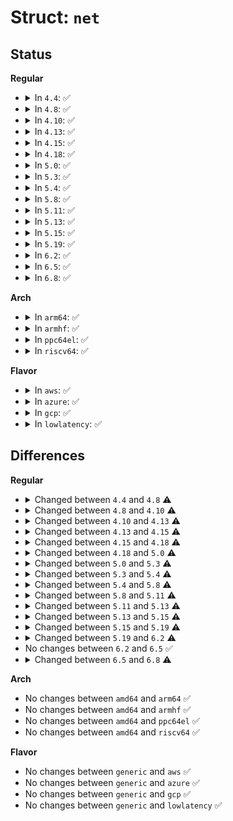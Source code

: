 # Struct: <code>net</code>

## Status
<b>Regular</b>
<ul>
<li>
<details>
<summary>In <code>4.4</code>: ✅</summary>

```c
struct net {
    atomic_t passive;
    atomic_t count;
    spinlock_t rules_mod_lock;
    atomic64_t cookie_gen;
    struct list_head list;
    struct list_head cleanup_list;
    struct list_head exit_list;
    struct user_namespace *user_ns;
    spinlock_t nsid_lock;
    struct idr netns_ids;
    struct ns_common ns;
    struct proc_dir_entry *proc_net;
    struct proc_dir_entry *proc_net_stat;
    struct ctl_table_set sysctls;
    struct sock *rtnl;
    struct sock *genl_sock;
    struct list_head dev_base_head;
    struct hlist_head *dev_name_head;
    struct hlist_head *dev_index_head;
    unsigned int dev_base_seq;
    int ifindex;
    unsigned int dev_unreg_count;
    struct list_head rules_ops;
    struct net_device *loopback_dev;
    struct netns_core core;
    struct netns_mib mib;
    struct netns_packet packet;
    struct netns_unix unx;
    struct netns_ipv4 ipv4;
    struct netns_ipv6 ipv6;
    struct netns_ieee802154_lowpan ieee802154_lowpan;
    struct netns_sctp sctp;
    struct netns_dccp dccp;
    struct netns_nf nf;
    struct netns_xt xt;
    struct netns_ct ct;
    struct netns_nftables nft;
    struct netns_nf_frag nf_frag;
    struct sock *nfnl;
    struct sock *nfnl_stash;
    struct list_head nfnl_acct_list;
    struct sk_buff_head wext_nlevents;
    struct net_generic *gen;
    struct netns_xfrm xfrm;
    struct netns_ipvs *ipvs;
    struct netns_mpls mpls;
    struct sock *diag_nlsk;
    atomic_t fnhe_genid;
};
```
</details>
</li>
<li>
<details>
<summary>In <code>4.8</code>: ✅</summary>

```c
struct net {
    atomic_t passive;
    atomic_t count;
    spinlock_t rules_mod_lock;
    atomic64_t cookie_gen;
    struct list_head list;
    struct list_head cleanup_list;
    struct list_head exit_list;
    struct user_namespace *user_ns;
    spinlock_t nsid_lock;
    struct idr netns_ids;
    struct ns_common ns;
    struct proc_dir_entry *proc_net;
    struct proc_dir_entry *proc_net_stat;
    struct ctl_table_set sysctls;
    struct sock *rtnl;
    struct sock *genl_sock;
    struct list_head dev_base_head;
    struct hlist_head *dev_name_head;
    struct hlist_head *dev_index_head;
    unsigned int dev_base_seq;
    int ifindex;
    unsigned int dev_unreg_count;
    struct list_head rules_ops;
    struct net_device *loopback_dev;
    struct netns_core core;
    struct netns_mib mib;
    struct netns_packet packet;
    struct netns_unix unx;
    struct netns_ipv4 ipv4;
    struct netns_ipv6 ipv6;
    struct netns_ieee802154_lowpan ieee802154_lowpan;
    struct netns_sctp sctp;
    struct netns_dccp dccp;
    struct netns_nf nf;
    struct netns_xt xt;
    struct netns_ct ct;
    struct netns_nftables nft;
    struct netns_nf_frag nf_frag;
    struct sock *nfnl;
    struct sock *nfnl_stash;
    struct list_head nfnl_acct_list;
    struct list_head nfct_timeout_list;
    struct sk_buff_head wext_nlevents;
    struct net_generic *gen;
    struct netns_xfrm xfrm;
    struct netns_ipvs *ipvs;
    struct netns_mpls mpls;
    struct sock *diag_nlsk;
    atomic_t fnhe_genid;
};
```
</details>
</li>
<li>
<details>
<summary>In <code>4.10</code>: ✅</summary>

```c
struct net {
    atomic_t passive;
    atomic_t count;
    spinlock_t rules_mod_lock;
    atomic64_t cookie_gen;
    struct list_head list;
    struct list_head cleanup_list;
    struct list_head exit_list;
    struct user_namespace *user_ns;
    struct ucounts *ucounts;
    spinlock_t nsid_lock;
    struct idr netns_ids;
    struct ns_common ns;
    struct proc_dir_entry *proc_net;
    struct proc_dir_entry *proc_net_stat;
    struct ctl_table_set sysctls;
    struct sock *rtnl;
    struct sock *genl_sock;
    struct list_head dev_base_head;
    struct hlist_head *dev_name_head;
    struct hlist_head *dev_index_head;
    unsigned int dev_base_seq;
    int ifindex;
    unsigned int dev_unreg_count;
    struct list_head rules_ops;
    struct net_device *loopback_dev;
    struct netns_core core;
    struct netns_mib mib;
    struct netns_packet packet;
    struct netns_unix unx;
    struct netns_ipv4 ipv4;
    struct netns_ipv6 ipv6;
    struct netns_ieee802154_lowpan ieee802154_lowpan;
    struct netns_sctp sctp;
    struct netns_dccp dccp;
    struct netns_nf nf;
    struct netns_xt xt;
    struct netns_ct ct;
    struct netns_nftables nft;
    struct netns_nf_frag nf_frag;
    struct sock *nfnl;
    struct sock *nfnl_stash;
    struct list_head nfnl_acct_list;
    struct list_head nfct_timeout_list;
    struct sk_buff_head wext_nlevents;
    struct net_generic *gen;
    struct netns_xfrm xfrm;
    struct netns_ipvs *ipvs;
    struct netns_mpls mpls;
    struct sock *diag_nlsk;
    atomic_t fnhe_genid;
};
```
</details>
</li>
<li>
<details>
<summary>In <code>4.13</code>: ✅</summary>

```c
struct net {
    refcount_t passive;
    atomic_t count;
    spinlock_t rules_mod_lock;
    atomic64_t cookie_gen;
    struct list_head list;
    struct list_head cleanup_list;
    struct list_head exit_list;
    struct user_namespace *user_ns;
    struct ucounts *ucounts;
    spinlock_t nsid_lock;
    struct idr netns_ids;
    struct ns_common ns;
    struct proc_dir_entry *proc_net;
    struct proc_dir_entry *proc_net_stat;
    struct ctl_table_set sysctls;
    struct sock *rtnl;
    struct sock *genl_sock;
    struct list_head dev_base_head;
    struct hlist_head *dev_name_head;
    struct hlist_head *dev_index_head;
    unsigned int dev_base_seq;
    int ifindex;
    unsigned int dev_unreg_count;
    struct list_head rules_ops;
    struct net_device *loopback_dev;
    struct netns_core core;
    struct netns_mib mib;
    struct netns_packet packet;
    struct netns_unix unx;
    struct netns_ipv4 ipv4;
    struct netns_ipv6 ipv6;
    struct netns_ieee802154_lowpan ieee802154_lowpan;
    struct netns_sctp sctp;
    struct netns_dccp dccp;
    struct netns_nf nf;
    struct netns_xt xt;
    struct netns_ct ct;
    struct netns_nftables nft;
    struct netns_nf_frag nf_frag;
    struct sock *nfnl;
    struct sock *nfnl_stash;
    struct list_head nfnl_acct_list;
    struct list_head nfct_timeout_list;
    struct sk_buff_head wext_nlevents;
    struct net_generic *gen;
    struct netns_xfrm xfrm;
    struct netns_ipvs *ipvs;
    struct netns_mpls mpls;
    struct netns_can can;
    struct sock *diag_nlsk;
    atomic_t fnhe_genid;
};
```
</details>
</li>
<li>
<details>
<summary>In <code>4.15</code>: ✅</summary>

```c
struct net {
    refcount_t passive;
    atomic_t count;
    spinlock_t rules_mod_lock;
    atomic64_t cookie_gen;
    struct list_head list;
    struct list_head cleanup_list;
    struct list_head exit_list;
    struct user_namespace *user_ns;
    struct ucounts *ucounts;
    spinlock_t nsid_lock;
    struct idr netns_ids;
    struct ns_common ns;
    struct proc_dir_entry *proc_net;
    struct proc_dir_entry *proc_net_stat;
    struct ctl_table_set sysctls;
    struct sock *rtnl;
    struct sock *genl_sock;
    struct list_head dev_base_head;
    struct hlist_head *dev_name_head;
    struct hlist_head *dev_index_head;
    unsigned int dev_base_seq;
    int ifindex;
    unsigned int dev_unreg_count;
    struct list_head rules_ops;
    struct list_head fib_notifier_ops;
    struct net_device *loopback_dev;
    struct netns_core core;
    struct netns_mib mib;
    struct netns_packet packet;
    struct netns_unix unx;
    struct netns_ipv4 ipv4;
    struct netns_ipv6 ipv6;
    struct netns_ieee802154_lowpan ieee802154_lowpan;
    struct netns_sctp sctp;
    struct netns_dccp dccp;
    struct netns_nf nf;
    struct netns_xt xt;
    struct netns_ct ct;
    struct netns_nftables nft;
    struct netns_nf_frag nf_frag;
    struct sock *nfnl;
    struct sock *nfnl_stash;
    struct list_head nfnl_acct_list;
    struct list_head nfct_timeout_list;
    struct sk_buff_head wext_nlevents;
    struct net_generic *gen;
    struct netns_xfrm xfrm;
    struct netns_ipvs *ipvs;
    struct netns_mpls mpls;
    struct netns_can can;
    struct sock *diag_nlsk;
    atomic_t fnhe_genid;
};
```
</details>
</li>
<li>
<details>
<summary>In <code>4.18</code>: ✅</summary>

```c
struct net {
    refcount_t passive;
    refcount_t count;
    spinlock_t rules_mod_lock;
    atomic64_t cookie_gen;
    struct list_head list;
    struct list_head exit_list;
    struct llist_node cleanup_list;
    struct user_namespace *user_ns;
    struct ucounts *ucounts;
    spinlock_t nsid_lock;
    struct idr netns_ids;
    struct ns_common ns;
    struct proc_dir_entry *proc_net;
    struct proc_dir_entry *proc_net_stat;
    struct ctl_table_set sysctls;
    struct sock *rtnl;
    struct sock *genl_sock;
    struct uevent_sock *uevent_sock;
    struct list_head dev_base_head;
    struct hlist_head *dev_name_head;
    struct hlist_head *dev_index_head;
    unsigned int dev_base_seq;
    int ifindex;
    unsigned int dev_unreg_count;
    struct list_head rules_ops;
    struct list_head fib_notifier_ops;
    struct net_device *loopback_dev;
    struct netns_core core;
    struct netns_mib mib;
    struct netns_packet packet;
    struct netns_unix unx;
    struct netns_ipv4 ipv4;
    struct netns_ipv6 ipv6;
    struct netns_ieee802154_lowpan ieee802154_lowpan;
    struct netns_sctp sctp;
    struct netns_dccp dccp;
    struct netns_nf nf;
    struct netns_xt xt;
    struct netns_ct ct;
    struct netns_nftables nft;
    struct netns_nf_frag nf_frag;
    struct ctl_table_header *nf_frag_frags_hdr;
    struct sock *nfnl;
    struct sock *nfnl_stash;
    struct list_head nfnl_acct_list;
    struct list_head nfct_timeout_list;
    struct sk_buff_head wext_nlevents;
    struct net_generic *gen;
    struct netns_xfrm xfrm;
    struct netns_ipvs *ipvs;
    struct netns_mpls mpls;
    struct netns_can can;
    struct sock *diag_nlsk;
    atomic_t fnhe_genid;
};
```
</details>
</li>
<li>
<details>
<summary>In <code>5.0</code>: ✅</summary>

```c
struct net {
    refcount_t passive;
    refcount_t count;
    spinlock_t rules_mod_lock;
    atomic64_t cookie_gen;
    struct list_head list;
    struct list_head exit_list;
    struct llist_node cleanup_list;
    struct user_namespace *user_ns;
    struct ucounts *ucounts;
    spinlock_t nsid_lock;
    struct idr netns_ids;
    struct ns_common ns;
    struct proc_dir_entry *proc_net;
    struct proc_dir_entry *proc_net_stat;
    struct ctl_table_set sysctls;
    struct sock *rtnl;
    struct sock *genl_sock;
    struct uevent_sock *uevent_sock;
    struct list_head dev_base_head;
    struct hlist_head *dev_name_head;
    struct hlist_head *dev_index_head;
    unsigned int dev_base_seq;
    int ifindex;
    unsigned int dev_unreg_count;
    struct list_head rules_ops;
    struct list_head fib_notifier_ops;
    struct net_device *loopback_dev;
    struct netns_core core;
    struct netns_mib mib;
    struct netns_packet packet;
    struct netns_unix unx;
    struct netns_ipv4 ipv4;
    struct netns_ipv6 ipv6;
    struct netns_ieee802154_lowpan ieee802154_lowpan;
    struct netns_sctp sctp;
    struct netns_dccp dccp;
    struct netns_nf nf;
    struct netns_xt xt;
    struct netns_ct ct;
    struct netns_nftables nft;
    struct netns_nf_frag nf_frag;
    struct ctl_table_header *nf_frag_frags_hdr;
    struct sock *nfnl;
    struct sock *nfnl_stash;
    struct list_head nfnl_acct_list;
    struct list_head nfct_timeout_list;
    struct sk_buff_head wext_nlevents;
    struct net_generic *gen;
    struct bpf_prog *flow_dissector_prog;
    struct netns_xfrm xfrm;
    struct netns_ipvs *ipvs;
    struct netns_mpls mpls;
    struct netns_can can;
    struct sock *diag_nlsk;
    atomic_t fnhe_genid;
};
```
</details>
</li>
<li>
<details>
<summary>In <code>5.3</code>: ✅</summary>

```c
struct net {
    refcount_t passive;
    refcount_t count;
    spinlock_t rules_mod_lock;
    u32 hash_mix;
    struct list_head list;
    struct list_head exit_list;
    struct llist_node cleanup_list;
    struct key_tag *key_domain;
    struct user_namespace *user_ns;
    struct ucounts *ucounts;
    spinlock_t nsid_lock;
    struct idr netns_ids;
    struct ns_common ns;
    struct proc_dir_entry *proc_net;
    struct proc_dir_entry *proc_net_stat;
    struct ctl_table_set sysctls;
    struct sock *rtnl;
    struct sock *genl_sock;
    struct uevent_sock *uevent_sock;
    struct list_head dev_base_head;
    struct hlist_head *dev_name_head;
    struct hlist_head *dev_index_head;
    unsigned int dev_base_seq;
    int ifindex;
    unsigned int dev_unreg_count;
    struct list_head rules_ops;
    struct list_head fib_notifier_ops;
    struct net_device *loopback_dev;
    struct netns_core core;
    struct netns_mib mib;
    struct netns_packet packet;
    struct netns_unix unx;
    struct netns_nexthop nexthop;
    struct netns_ipv4 ipv4;
    struct netns_ipv6 ipv6;
    struct netns_ieee802154_lowpan ieee802154_lowpan;
    struct netns_sctp sctp;
    struct netns_dccp dccp;
    struct netns_nf nf;
    struct netns_xt xt;
    struct netns_ct ct;
    struct netns_nftables nft;
    struct netns_nf_frag nf_frag;
    struct ctl_table_header *nf_frag_frags_hdr;
    struct sock *nfnl;
    struct sock *nfnl_stash;
    struct list_head nfnl_acct_list;
    struct list_head nfct_timeout_list;
    struct sk_buff_head wext_nlevents;
    struct net_generic *gen;
    struct bpf_prog *flow_dissector_prog;
    struct netns_xfrm xfrm;
    struct netns_ipvs *ipvs;
    struct netns_mpls mpls;
    struct netns_can can;
    struct netns_xdp xdp;
    struct sock *diag_nlsk;
    atomic_t fnhe_genid;
};
```
</details>
</li>
<li>
<details>
<summary>In <code>5.4</code>: ✅</summary>

```c
struct net {
    refcount_t passive;
    refcount_t count;
    spinlock_t rules_mod_lock;
    unsigned int dev_unreg_count;
    unsigned int dev_base_seq;
    int ifindex;
    spinlock_t nsid_lock;
    atomic_t fnhe_genid;
    struct list_head list;
    struct list_head exit_list;
    struct llist_node cleanup_list;
    struct key_tag *key_domain;
    struct user_namespace *user_ns;
    struct ucounts *ucounts;
    struct idr netns_ids;
    struct ns_common ns;
    struct list_head dev_base_head;
    struct proc_dir_entry *proc_net;
    struct proc_dir_entry *proc_net_stat;
    struct ctl_table_set sysctls;
    struct sock *rtnl;
    struct sock *genl_sock;
    struct uevent_sock *uevent_sock;
    struct hlist_head *dev_name_head;
    struct hlist_head *dev_index_head;
    u32 hash_mix;
    struct net_device *loopback_dev;
    struct list_head rules_ops;
    struct netns_core core;
    struct netns_mib mib;
    struct netns_packet packet;
    struct netns_unix unx;
    struct netns_nexthop nexthop;
    struct netns_ipv4 ipv4;
    struct netns_ipv6 ipv6;
    struct netns_ieee802154_lowpan ieee802154_lowpan;
    struct netns_sctp sctp;
    struct netns_dccp dccp;
    struct netns_nf nf;
    struct netns_xt xt;
    struct netns_ct ct;
    struct netns_nftables nft;
    struct netns_nf_frag nf_frag;
    struct ctl_table_header *nf_frag_frags_hdr;
    struct sock *nfnl;
    struct sock *nfnl_stash;
    struct list_head nfnl_acct_list;
    struct list_head nfct_timeout_list;
    struct sk_buff_head wext_nlevents;
    struct net_generic *gen;
    struct bpf_prog *flow_dissector_prog;
    struct netns_xfrm xfrm;
    struct netns_ipvs *ipvs;
    struct netns_mpls mpls;
    struct netns_can can;
    struct netns_xdp xdp;
    struct sock *crypto_nlsk;
    struct sock *diag_nlsk;
};
```
</details>
</li>
<li>
<details>
<summary>In <code>5.8</code>: ✅</summary>

```c
struct net {
    refcount_t passive;
    refcount_t count;
    spinlock_t rules_mod_lock;
    unsigned int dev_unreg_count;
    unsigned int dev_base_seq;
    int ifindex;
    spinlock_t nsid_lock;
    atomic_t fnhe_genid;
    struct list_head list;
    struct list_head exit_list;
    struct llist_node cleanup_list;
    struct key_tag *key_domain;
    struct user_namespace *user_ns;
    struct ucounts *ucounts;
    struct idr netns_ids;
    struct ns_common ns;
    struct list_head dev_base_head;
    struct proc_dir_entry *proc_net;
    struct proc_dir_entry *proc_net_stat;
    struct ctl_table_set sysctls;
    struct sock *rtnl;
    struct sock *genl_sock;
    struct uevent_sock *uevent_sock;
    struct hlist_head *dev_name_head;
    struct hlist_head *dev_index_head;
    struct raw_notifier_head netdev_chain;
    u32 hash_mix;
    struct net_device *loopback_dev;
    struct list_head rules_ops;
    struct netns_core core;
    struct netns_mib mib;
    struct netns_packet packet;
    struct netns_unix unx;
    struct netns_nexthop nexthop;
    struct netns_ipv4 ipv4;
    struct netns_ipv6 ipv6;
    struct netns_ieee802154_lowpan ieee802154_lowpan;
    struct netns_sctp sctp;
    struct netns_dccp dccp;
    struct netns_nf nf;
    struct netns_xt xt;
    struct netns_ct ct;
    struct netns_nftables nft;
    struct netns_nf_frag nf_frag;
    struct ctl_table_header *nf_frag_frags_hdr;
    struct sock *nfnl;
    struct sock *nfnl_stash;
    struct list_head nfnl_acct_list;
    struct list_head nfct_timeout_list;
    struct sk_buff_head wext_nlevents;
    struct net_generic *gen;
    struct netns_bpf bpf;
    struct netns_xfrm xfrm;
    atomic64_t net_cookie;
    struct netns_ipvs *ipvs;
    struct netns_mpls mpls;
    struct netns_can can;
    struct netns_xdp xdp;
    struct sock *crypto_nlsk;
    struct sock *diag_nlsk;
};
```
</details>
</li>
<li>
<details>
<summary>In <code>5.11</code>: ✅</summary>

```c
struct net {
    refcount_t passive;
    spinlock_t rules_mod_lock;
    unsigned int dev_unreg_count;
    unsigned int dev_base_seq;
    int ifindex;
    spinlock_t nsid_lock;
    atomic_t fnhe_genid;
    struct list_head list;
    struct list_head exit_list;
    struct llist_node cleanup_list;
    struct key_tag *key_domain;
    struct user_namespace *user_ns;
    struct ucounts *ucounts;
    struct idr netns_ids;
    struct ns_common ns;
    struct list_head dev_base_head;
    struct proc_dir_entry *proc_net;
    struct proc_dir_entry *proc_net_stat;
    struct ctl_table_set sysctls;
    struct sock *rtnl;
    struct sock *genl_sock;
    struct uevent_sock *uevent_sock;
    struct hlist_head *dev_name_head;
    struct hlist_head *dev_index_head;
    struct raw_notifier_head netdev_chain;
    u32 hash_mix;
    struct net_device *loopback_dev;
    struct list_head rules_ops;
    struct netns_core core;
    struct netns_mib mib;
    struct netns_packet packet;
    struct netns_unix unx;
    struct netns_nexthop nexthop;
    struct netns_ipv4 ipv4;
    struct netns_ipv6 ipv6;
    struct netns_ieee802154_lowpan ieee802154_lowpan;
    struct netns_sctp sctp;
    struct netns_dccp dccp;
    struct netns_nf nf;
    struct netns_xt xt;
    struct netns_ct ct;
    struct netns_nftables nft;
    struct netns_nf_frag nf_frag;
    struct ctl_table_header *nf_frag_frags_hdr;
    struct sock *nfnl;
    struct sock *nfnl_stash;
    struct list_head nfct_timeout_list;
    struct sk_buff_head wext_nlevents;
    struct net_generic *gen;
    struct netns_bpf bpf;
    struct netns_xfrm xfrm;
    atomic64_t net_cookie;
    struct netns_ipvs *ipvs;
    struct netns_mpls mpls;
    struct netns_can can;
    struct netns_xdp xdp;
    struct sock *crypto_nlsk;
    struct sock *diag_nlsk;
};
```
</details>
</li>
<li>
<details>
<summary>In <code>5.13</code>: ✅</summary>

```c
struct net {
    refcount_t passive;
    spinlock_t rules_mod_lock;
    unsigned int dev_unreg_count;
    unsigned int dev_base_seq;
    int ifindex;
    spinlock_t nsid_lock;
    atomic_t fnhe_genid;
    struct list_head list;
    struct list_head exit_list;
    struct llist_node cleanup_list;
    struct key_tag *key_domain;
    struct user_namespace *user_ns;
    struct ucounts *ucounts;
    struct idr netns_ids;
    struct ns_common ns;
    struct list_head dev_base_head;
    struct proc_dir_entry *proc_net;
    struct proc_dir_entry *proc_net_stat;
    struct ctl_table_set sysctls;
    struct sock *rtnl;
    struct sock *genl_sock;
    struct uevent_sock *uevent_sock;
    struct hlist_head *dev_name_head;
    struct hlist_head *dev_index_head;
    struct raw_notifier_head netdev_chain;
    u32 hash_mix;
    struct net_device *loopback_dev;
    struct list_head rules_ops;
    struct netns_core core;
    struct netns_mib mib;
    struct netns_packet packet;
    struct netns_unix unx;
    struct netns_nexthop nexthop;
    struct netns_ipv4 ipv4;
    struct netns_ipv6 ipv6;
    struct netns_ieee802154_lowpan ieee802154_lowpan;
    struct netns_sctp sctp;
    struct netns_nf nf;
    struct netns_xt xt;
    struct netns_ct ct;
    struct netns_nftables nft;
    struct sk_buff_head wext_nlevents;
    struct net_generic *gen;
    struct netns_bpf bpf;
    struct netns_xfrm xfrm;
    u64 net_cookie;
    struct netns_ipvs *ipvs;
    struct netns_mpls mpls;
    struct netns_can can;
    struct netns_xdp xdp;
    struct sock *crypto_nlsk;
    struct sock *diag_nlsk;
    struct netns_smc smc;
};
```
</details>
</li>
<li>
<details>
<summary>In <code>5.15</code>: ✅</summary>

```c
struct net {
    refcount_t passive;
    spinlock_t rules_mod_lock;
    unsigned int dev_unreg_count;
    unsigned int dev_base_seq;
    int ifindex;
    spinlock_t nsid_lock;
    atomic_t fnhe_genid;
    struct list_head list;
    struct list_head exit_list;
    struct llist_node cleanup_list;
    struct key_tag *key_domain;
    struct user_namespace *user_ns;
    struct ucounts *ucounts;
    struct idr netns_ids;
    struct ns_common ns;
    struct list_head dev_base_head;
    struct proc_dir_entry *proc_net;
    struct proc_dir_entry *proc_net_stat;
    struct ctl_table_set sysctls;
    struct sock *rtnl;
    struct sock *genl_sock;
    struct uevent_sock *uevent_sock;
    struct hlist_head *dev_name_head;
    struct hlist_head *dev_index_head;
    struct raw_notifier_head netdev_chain;
    u32 hash_mix;
    struct net_device *loopback_dev;
    struct list_head rules_ops;
    struct netns_core core;
    struct netns_mib mib;
    struct netns_packet packet;
    struct netns_unix unx;
    struct netns_nexthop nexthop;
    struct netns_ipv4 ipv4;
    struct netns_ipv6 ipv6;
    struct netns_ieee802154_lowpan ieee802154_lowpan;
    struct netns_sctp sctp;
    struct netns_nf nf;
    struct netns_ct ct;
    struct netns_nftables nft;
    struct sk_buff_head wext_nlevents;
    struct net_generic *gen;
    struct netns_bpf bpf;
    struct netns_xfrm xfrm;
    u64 net_cookie;
    struct netns_ipvs *ipvs;
    struct netns_mpls mpls;
    struct netns_can can;
    struct netns_xdp xdp;
    struct netns_mctp mctp;
    struct sock *crypto_nlsk;
    struct sock *diag_nlsk;
    struct netns_smc smc;
};
```
</details>
</li>
<li>
<details>
<summary>In <code>5.19</code>: ✅</summary>

```c
struct net {
    refcount_t passive;
    spinlock_t rules_mod_lock;
    atomic_t dev_unreg_count;
    unsigned int dev_base_seq;
    int ifindex;
    spinlock_t nsid_lock;
    atomic_t fnhe_genid;
    struct list_head list;
    struct list_head exit_list;
    struct llist_node cleanup_list;
    struct key_tag *key_domain;
    struct user_namespace *user_ns;
    struct ucounts *ucounts;
    struct idr netns_ids;
    struct ns_common ns;
    struct ref_tracker_dir refcnt_tracker;
    struct list_head dev_base_head;
    struct proc_dir_entry *proc_net;
    struct proc_dir_entry *proc_net_stat;
    struct ctl_table_set sysctls;
    struct sock *rtnl;
    struct sock *genl_sock;
    struct uevent_sock *uevent_sock;
    struct hlist_head *dev_name_head;
    struct hlist_head *dev_index_head;
    struct raw_notifier_head netdev_chain;
    u32 hash_mix;
    struct net_device *loopback_dev;
    struct list_head rules_ops;
    struct netns_core core;
    struct netns_mib mib;
    struct netns_packet packet;
    struct netns_unix unx;
    struct netns_nexthop nexthop;
    struct netns_ipv4 ipv4;
    struct netns_ipv6 ipv6;
    struct netns_ieee802154_lowpan ieee802154_lowpan;
    struct netns_sctp sctp;
    struct netns_nf nf;
    struct netns_ct ct;
    struct netns_nftables nft;
    struct sk_buff_head wext_nlevents;
    struct net_generic *gen;
    struct netns_bpf bpf;
    struct netns_xfrm xfrm;
    u64 net_cookie;
    struct netns_ipvs *ipvs;
    struct netns_mpls mpls;
    struct netns_can can;
    struct netns_xdp xdp;
    struct netns_mctp mctp;
    struct sock *crypto_nlsk;
    struct sock *diag_nlsk;
    struct netns_smc smc;
};
```
</details>
</li>
<li>
<details>
<summary>In <code>6.2</code>: ✅</summary>

```c
struct net {
    refcount_t passive;
    spinlock_t rules_mod_lock;
    atomic_t dev_unreg_count;
    unsigned int dev_base_seq;
    int ifindex;
    spinlock_t nsid_lock;
    atomic_t fnhe_genid;
    struct list_head list;
    struct list_head exit_list;
    struct llist_node cleanup_list;
    struct key_tag *key_domain;
    struct user_namespace *user_ns;
    struct ucounts *ucounts;
    struct idr netns_ids;
    struct ns_common ns;
    struct ref_tracker_dir refcnt_tracker;
    struct ref_tracker_dir notrefcnt_tracker;
    struct list_head dev_base_head;
    struct proc_dir_entry *proc_net;
    struct proc_dir_entry *proc_net_stat;
    struct ctl_table_set sysctls;
    struct sock *rtnl;
    struct sock *genl_sock;
    struct uevent_sock *uevent_sock;
    struct hlist_head *dev_name_head;
    struct hlist_head *dev_index_head;
    struct raw_notifier_head netdev_chain;
    u32 hash_mix;
    struct net_device *loopback_dev;
    struct list_head rules_ops;
    struct netns_core core;
    struct netns_mib mib;
    struct netns_packet packet;
    struct netns_unix unx;
    struct netns_nexthop nexthop;
    struct netns_ipv4 ipv4;
    struct netns_ipv6 ipv6;
    struct netns_ieee802154_lowpan ieee802154_lowpan;
    struct netns_sctp sctp;
    struct netns_nf nf;
    struct netns_ct ct;
    struct netns_nftables nft;
    struct netns_ft ft;
    struct sk_buff_head wext_nlevents;
    struct net_generic *gen;
    struct netns_bpf bpf;
    struct netns_xfrm xfrm;
    u64 net_cookie;
    struct netns_ipvs *ipvs;
    struct netns_mpls mpls;
    struct netns_can can;
    struct netns_xdp xdp;
    struct netns_mctp mctp;
    struct sock *crypto_nlsk;
    struct sock *diag_nlsk;
    struct netns_smc smc;
};
```
</details>
</li>
<li>
<details>
<summary>In <code>6.5</code>: ✅</summary>

```c
struct net {
    refcount_t passive;
    spinlock_t rules_mod_lock;
    atomic_t dev_unreg_count;
    unsigned int dev_base_seq;
    int ifindex;
    spinlock_t nsid_lock;
    atomic_t fnhe_genid;
    struct list_head list;
    struct list_head exit_list;
    struct llist_node cleanup_list;
    struct key_tag *key_domain;
    struct user_namespace *user_ns;
    struct ucounts *ucounts;
    struct idr netns_ids;
    struct ns_common ns;
    struct ref_tracker_dir refcnt_tracker;
    struct ref_tracker_dir notrefcnt_tracker;
    struct list_head dev_base_head;
    struct proc_dir_entry *proc_net;
    struct proc_dir_entry *proc_net_stat;
    struct ctl_table_set sysctls;
    struct sock *rtnl;
    struct sock *genl_sock;
    struct uevent_sock *uevent_sock;
    struct hlist_head *dev_name_head;
    struct hlist_head *dev_index_head;
    struct raw_notifier_head netdev_chain;
    u32 hash_mix;
    struct net_device *loopback_dev;
    struct list_head rules_ops;
    struct netns_core core;
    struct netns_mib mib;
    struct netns_packet packet;
    struct netns_unix unx;
    struct netns_nexthop nexthop;
    struct netns_ipv4 ipv4;
    struct netns_ipv6 ipv6;
    struct netns_ieee802154_lowpan ieee802154_lowpan;
    struct netns_sctp sctp;
    struct netns_nf nf;
    struct netns_ct ct;
    struct netns_nftables nft;
    struct netns_ft ft;
    struct sk_buff_head wext_nlevents;
    struct net_generic *gen;
    struct netns_bpf bpf;
    struct netns_xfrm xfrm;
    u64 net_cookie;
    struct netns_ipvs *ipvs;
    struct netns_mpls mpls;
    struct netns_can can;
    struct netns_xdp xdp;
    struct netns_mctp mctp;
    struct sock *crypto_nlsk;
    struct sock *diag_nlsk;
    struct netns_smc smc;
};
```
</details>
</li>
<li>
<details>
<summary>In <code>6.8</code>: ✅</summary>

```c
struct net {
    refcount_t passive;
    spinlock_t rules_mod_lock;
    atomic_t dev_unreg_count;
    unsigned int dev_base_seq;
    u32 ifindex;
    spinlock_t nsid_lock;
    atomic_t fnhe_genid;
    struct list_head list;
    struct list_head exit_list;
    struct llist_node cleanup_list;
    struct key_tag *key_domain;
    struct user_namespace *user_ns;
    struct ucounts *ucounts;
    struct idr netns_ids;
    struct ns_common ns;
    struct ref_tracker_dir refcnt_tracker;
    struct ref_tracker_dir notrefcnt_tracker;
    struct list_head dev_base_head;
    struct proc_dir_entry *proc_net;
    struct proc_dir_entry *proc_net_stat;
    struct ctl_table_set sysctls;
    struct sock *rtnl;
    struct sock *genl_sock;
    struct uevent_sock *uevent_sock;
    struct hlist_head *dev_name_head;
    struct hlist_head *dev_index_head;
    struct xarray dev_by_index;
    struct raw_notifier_head netdev_chain;
    u32 hash_mix;
    struct net_device *loopback_dev;
    struct list_head rules_ops;
    struct netns_core core;
    struct netns_mib mib;
    struct netns_packet packet;
    struct netns_unix unx;
    struct netns_nexthop nexthop;
    struct netns_ipv4 ipv4;
    struct netns_ipv6 ipv6;
    struct netns_ieee802154_lowpan ieee802154_lowpan;
    struct netns_sctp sctp;
    struct netns_nf nf;
    struct netns_ct ct;
    struct netns_nftables nft;
    struct netns_ft ft;
    struct sk_buff_head wext_nlevents;
    struct net_generic *gen;
    struct netns_bpf bpf;
    struct netns_xfrm xfrm;
    u64 net_cookie;
    struct netns_ipvs *ipvs;
    struct netns_mpls mpls;
    struct netns_can can;
    struct netns_xdp xdp;
    struct netns_mctp mctp;
    struct sock *crypto_nlsk;
    struct sock *diag_nlsk;
    struct netns_smc smc;
};
```
</details>
</li>
</ul>
<b>Arch</b>
<ul>
<li>
<details>
<summary>In <code>arm64</code>: ✅</summary>

```c
struct net {
    refcount_t passive;
    refcount_t count;
    spinlock_t rules_mod_lock;
    unsigned int dev_unreg_count;
    unsigned int dev_base_seq;
    int ifindex;
    spinlock_t nsid_lock;
    atomic_t fnhe_genid;
    struct list_head list;
    struct list_head exit_list;
    struct llist_node cleanup_list;
    struct key_tag *key_domain;
    struct user_namespace *user_ns;
    struct ucounts *ucounts;
    struct idr netns_ids;
    struct ns_common ns;
    struct list_head dev_base_head;
    struct proc_dir_entry *proc_net;
    struct proc_dir_entry *proc_net_stat;
    struct ctl_table_set sysctls;
    struct sock *rtnl;
    struct sock *genl_sock;
    struct uevent_sock *uevent_sock;
    struct hlist_head *dev_name_head;
    struct hlist_head *dev_index_head;
    u32 hash_mix;
    struct net_device *loopback_dev;
    struct list_head rules_ops;
    struct netns_core core;
    struct netns_mib mib;
    struct netns_packet packet;
    struct netns_unix unx;
    struct netns_nexthop nexthop;
    struct netns_ipv4 ipv4;
    struct netns_ipv6 ipv6;
    struct netns_ieee802154_lowpan ieee802154_lowpan;
    struct netns_sctp sctp;
    struct netns_dccp dccp;
    struct netns_nf nf;
    struct netns_xt xt;
    struct netns_ct ct;
    struct netns_nftables nft;
    struct netns_nf_frag nf_frag;
    struct ctl_table_header *nf_frag_frags_hdr;
    struct sock *nfnl;
    struct sock *nfnl_stash;
    struct list_head nfnl_acct_list;
    struct list_head nfct_timeout_list;
    struct sk_buff_head wext_nlevents;
    struct net_generic *gen;
    struct bpf_prog *flow_dissector_prog;
    struct netns_xfrm xfrm;
    struct netns_ipvs *ipvs;
    struct netns_mpls mpls;
    struct netns_can can;
    struct netns_xdp xdp;
    struct sock *crypto_nlsk;
    struct sock *diag_nlsk;
};
```
</details>
</li>
<li>
<details>
<summary>In <code>armhf</code>: ✅</summary>

```c
struct net {
    refcount_t passive;
    refcount_t count;
    spinlock_t rules_mod_lock;
    unsigned int dev_unreg_count;
    unsigned int dev_base_seq;
    int ifindex;
    spinlock_t nsid_lock;
    atomic_t fnhe_genid;
    struct list_head list;
    struct list_head exit_list;
    struct llist_node cleanup_list;
    struct key_tag *key_domain;
    struct user_namespace *user_ns;
    struct ucounts *ucounts;
    struct idr netns_ids;
    struct ns_common ns;
    struct list_head dev_base_head;
    struct proc_dir_entry *proc_net;
    struct proc_dir_entry *proc_net_stat;
    struct ctl_table_set sysctls;
    struct sock *rtnl;
    struct sock *genl_sock;
    struct uevent_sock *uevent_sock;
    struct hlist_head *dev_name_head;
    struct hlist_head *dev_index_head;
    u32 hash_mix;
    struct net_device *loopback_dev;
    struct list_head rules_ops;
    struct netns_core core;
    struct netns_mib mib;
    struct netns_packet packet;
    struct netns_unix unx;
    struct netns_nexthop nexthop;
    struct netns_ipv4 ipv4;
    struct netns_ipv6 ipv6;
    struct netns_ieee802154_lowpan ieee802154_lowpan;
    struct netns_sctp sctp;
    struct netns_dccp dccp;
    struct netns_nf nf;
    struct netns_xt xt;
    struct netns_ct ct;
    struct netns_nftables nft;
    struct netns_nf_frag nf_frag;
    struct ctl_table_header *nf_frag_frags_hdr;
    struct sock *nfnl;
    struct sock *nfnl_stash;
    struct list_head nfnl_acct_list;
    struct list_head nfct_timeout_list;
    struct sk_buff_head wext_nlevents;
    struct net_generic *gen;
    struct bpf_prog *flow_dissector_prog;
    struct netns_xfrm xfrm;
    struct netns_ipvs *ipvs;
    struct netns_mpls mpls;
    struct netns_can can;
    struct netns_xdp xdp;
    struct sock *crypto_nlsk;
    struct sock *diag_nlsk;
};
```
</details>
</li>
<li>
<details>
<summary>In <code>ppc64el</code>: ✅</summary>

```c
struct net {
    refcount_t passive;
    refcount_t count;
    spinlock_t rules_mod_lock;
    unsigned int dev_unreg_count;
    unsigned int dev_base_seq;
    int ifindex;
    spinlock_t nsid_lock;
    atomic_t fnhe_genid;
    struct list_head list;
    struct list_head exit_list;
    struct llist_node cleanup_list;
    struct key_tag *key_domain;
    struct user_namespace *user_ns;
    struct ucounts *ucounts;
    struct idr netns_ids;
    struct ns_common ns;
    struct list_head dev_base_head;
    struct proc_dir_entry *proc_net;
    struct proc_dir_entry *proc_net_stat;
    struct ctl_table_set sysctls;
    struct sock *rtnl;
    struct sock *genl_sock;
    struct uevent_sock *uevent_sock;
    struct hlist_head *dev_name_head;
    struct hlist_head *dev_index_head;
    u32 hash_mix;
    struct net_device *loopback_dev;
    struct list_head rules_ops;
    struct netns_core core;
    struct netns_mib mib;
    struct netns_packet packet;
    struct netns_unix unx;
    struct netns_nexthop nexthop;
    struct netns_ipv4 ipv4;
    struct netns_ipv6 ipv6;
    struct netns_ieee802154_lowpan ieee802154_lowpan;
    struct netns_sctp sctp;
    struct netns_dccp dccp;
    struct netns_nf nf;
    struct netns_xt xt;
    struct netns_ct ct;
    struct netns_nftables nft;
    struct netns_nf_frag nf_frag;
    struct ctl_table_header *nf_frag_frags_hdr;
    struct sock *nfnl;
    struct sock *nfnl_stash;
    struct list_head nfnl_acct_list;
    struct list_head nfct_timeout_list;
    struct sk_buff_head wext_nlevents;
    struct net_generic *gen;
    struct bpf_prog *flow_dissector_prog;
    struct netns_xfrm xfrm;
    struct netns_ipvs *ipvs;
    struct netns_mpls mpls;
    struct netns_can can;
    struct netns_xdp xdp;
    struct sock *crypto_nlsk;
    struct sock *diag_nlsk;
};
```
</details>
</li>
<li>
<details>
<summary>In <code>riscv64</code>: ✅</summary>

```c
struct net {
    refcount_t passive;
    refcount_t count;
    spinlock_t rules_mod_lock;
    unsigned int dev_unreg_count;
    unsigned int dev_base_seq;
    int ifindex;
    spinlock_t nsid_lock;
    atomic_t fnhe_genid;
    struct list_head list;
    struct list_head exit_list;
    struct llist_node cleanup_list;
    struct key_tag *key_domain;
    struct user_namespace *user_ns;
    struct ucounts *ucounts;
    struct idr netns_ids;
    struct ns_common ns;
    struct list_head dev_base_head;
    struct proc_dir_entry *proc_net;
    struct proc_dir_entry *proc_net_stat;
    struct ctl_table_set sysctls;
    struct sock *rtnl;
    struct sock *genl_sock;
    struct uevent_sock *uevent_sock;
    struct hlist_head *dev_name_head;
    struct hlist_head *dev_index_head;
    u32 hash_mix;
    struct net_device *loopback_dev;
    struct list_head rules_ops;
    struct netns_core core;
    struct netns_mib mib;
    struct netns_packet packet;
    struct netns_unix unx;
    struct netns_nexthop nexthop;
    struct netns_ipv4 ipv4;
    struct netns_ipv6 ipv6;
    struct netns_ieee802154_lowpan ieee802154_lowpan;
    struct netns_sctp sctp;
    struct netns_dccp dccp;
    struct netns_nf nf;
    struct netns_xt xt;
    struct netns_ct ct;
    struct netns_nftables nft;
    struct netns_nf_frag nf_frag;
    struct ctl_table_header *nf_frag_frags_hdr;
    struct sock *nfnl;
    struct sock *nfnl_stash;
    struct list_head nfnl_acct_list;
    struct list_head nfct_timeout_list;
    struct sk_buff_head wext_nlevents;
    struct net_generic *gen;
    struct bpf_prog *flow_dissector_prog;
    struct netns_xfrm xfrm;
    struct netns_ipvs *ipvs;
    struct netns_mpls mpls;
    struct netns_can can;
    struct netns_xdp xdp;
    struct sock *crypto_nlsk;
    struct sock *diag_nlsk;
};
```
</details>
</li>
</ul>
<b>Flavor</b>
<ul>
<li>
<details>
<summary>In <code>aws</code>: ✅</summary>

```c
struct net {
    refcount_t passive;
    refcount_t count;
    spinlock_t rules_mod_lock;
    unsigned int dev_unreg_count;
    unsigned int dev_base_seq;
    int ifindex;
    spinlock_t nsid_lock;
    atomic_t fnhe_genid;
    struct list_head list;
    struct list_head exit_list;
    struct llist_node cleanup_list;
    struct key_tag *key_domain;
    struct user_namespace *user_ns;
    struct ucounts *ucounts;
    struct idr netns_ids;
    struct ns_common ns;
    struct list_head dev_base_head;
    struct proc_dir_entry *proc_net;
    struct proc_dir_entry *proc_net_stat;
    struct ctl_table_set sysctls;
    struct sock *rtnl;
    struct sock *genl_sock;
    struct uevent_sock *uevent_sock;
    struct hlist_head *dev_name_head;
    struct hlist_head *dev_index_head;
    u32 hash_mix;
    struct net_device *loopback_dev;
    struct list_head rules_ops;
    struct netns_core core;
    struct netns_mib mib;
    struct netns_packet packet;
    struct netns_unix unx;
    struct netns_nexthop nexthop;
    struct netns_ipv4 ipv4;
    struct netns_ipv6 ipv6;
    struct netns_ieee802154_lowpan ieee802154_lowpan;
    struct netns_sctp sctp;
    struct netns_dccp dccp;
    struct netns_nf nf;
    struct netns_xt xt;
    struct netns_ct ct;
    struct netns_nftables nft;
    struct netns_nf_frag nf_frag;
    struct ctl_table_header *nf_frag_frags_hdr;
    struct sock *nfnl;
    struct sock *nfnl_stash;
    struct list_head nfnl_acct_list;
    struct list_head nfct_timeout_list;
    struct sk_buff_head wext_nlevents;
    struct net_generic *gen;
    struct bpf_prog *flow_dissector_prog;
    struct netns_xfrm xfrm;
    struct netns_ipvs *ipvs;
    struct netns_mpls mpls;
    struct netns_can can;
    struct netns_xdp xdp;
    struct sock *crypto_nlsk;
    struct sock *diag_nlsk;
};
```
</details>
</li>
<li>
<details>
<summary>In <code>azure</code>: ✅</summary>

```c
struct net {
    refcount_t passive;
    refcount_t count;
    spinlock_t rules_mod_lock;
    unsigned int dev_unreg_count;
    unsigned int dev_base_seq;
    int ifindex;
    spinlock_t nsid_lock;
    atomic_t fnhe_genid;
    struct list_head list;
    struct list_head exit_list;
    struct llist_node cleanup_list;
    struct key_tag *key_domain;
    struct user_namespace *user_ns;
    struct ucounts *ucounts;
    struct idr netns_ids;
    struct ns_common ns;
    struct list_head dev_base_head;
    struct proc_dir_entry *proc_net;
    struct proc_dir_entry *proc_net_stat;
    struct ctl_table_set sysctls;
    struct sock *rtnl;
    struct sock *genl_sock;
    struct uevent_sock *uevent_sock;
    struct hlist_head *dev_name_head;
    struct hlist_head *dev_index_head;
    u32 hash_mix;
    struct net_device *loopback_dev;
    struct list_head rules_ops;
    struct netns_core core;
    struct netns_mib mib;
    struct netns_packet packet;
    struct netns_unix unx;
    struct netns_nexthop nexthop;
    struct netns_ipv4 ipv4;
    struct netns_ipv6 ipv6;
    struct netns_ieee802154_lowpan ieee802154_lowpan;
    struct netns_sctp sctp;
    struct netns_dccp dccp;
    struct netns_nf nf;
    struct netns_xt xt;
    struct netns_ct ct;
    struct netns_nftables nft;
    struct netns_nf_frag nf_frag;
    struct ctl_table_header *nf_frag_frags_hdr;
    struct sock *nfnl;
    struct sock *nfnl_stash;
    struct list_head nfnl_acct_list;
    struct list_head nfct_timeout_list;
    struct sk_buff_head wext_nlevents;
    struct net_generic *gen;
    struct bpf_prog *flow_dissector_prog;
    struct netns_xfrm xfrm;
    struct netns_ipvs *ipvs;
    struct netns_mpls mpls;
    struct netns_can can;
    struct netns_xdp xdp;
    struct sock *crypto_nlsk;
    struct sock *diag_nlsk;
};
```
</details>
</li>
<li>
<details>
<summary>In <code>gcp</code>: ✅</summary>

```c
struct net {
    refcount_t passive;
    refcount_t count;
    spinlock_t rules_mod_lock;
    unsigned int dev_unreg_count;
    unsigned int dev_base_seq;
    int ifindex;
    spinlock_t nsid_lock;
    atomic_t fnhe_genid;
    struct list_head list;
    struct list_head exit_list;
    struct llist_node cleanup_list;
    struct key_tag *key_domain;
    struct user_namespace *user_ns;
    struct ucounts *ucounts;
    struct idr netns_ids;
    struct ns_common ns;
    struct list_head dev_base_head;
    struct proc_dir_entry *proc_net;
    struct proc_dir_entry *proc_net_stat;
    struct ctl_table_set sysctls;
    struct sock *rtnl;
    struct sock *genl_sock;
    struct uevent_sock *uevent_sock;
    struct hlist_head *dev_name_head;
    struct hlist_head *dev_index_head;
    u32 hash_mix;
    struct net_device *loopback_dev;
    struct list_head rules_ops;
    struct netns_core core;
    struct netns_mib mib;
    struct netns_packet packet;
    struct netns_unix unx;
    struct netns_nexthop nexthop;
    struct netns_ipv4 ipv4;
    struct netns_ipv6 ipv6;
    struct netns_ieee802154_lowpan ieee802154_lowpan;
    struct netns_sctp sctp;
    struct netns_dccp dccp;
    struct netns_nf nf;
    struct netns_xt xt;
    struct netns_ct ct;
    struct netns_nftables nft;
    struct netns_nf_frag nf_frag;
    struct ctl_table_header *nf_frag_frags_hdr;
    struct sock *nfnl;
    struct sock *nfnl_stash;
    struct list_head nfnl_acct_list;
    struct list_head nfct_timeout_list;
    struct sk_buff_head wext_nlevents;
    struct net_generic *gen;
    struct bpf_prog *flow_dissector_prog;
    struct netns_xfrm xfrm;
    struct netns_ipvs *ipvs;
    struct netns_mpls mpls;
    struct netns_can can;
    struct netns_xdp xdp;
    struct sock *crypto_nlsk;
    struct sock *diag_nlsk;
};
```
</details>
</li>
<li>
<details>
<summary>In <code>lowlatency</code>: ✅</summary>

```c
struct net {
    refcount_t passive;
    refcount_t count;
    spinlock_t rules_mod_lock;
    unsigned int dev_unreg_count;
    unsigned int dev_base_seq;
    int ifindex;
    spinlock_t nsid_lock;
    atomic_t fnhe_genid;
    struct list_head list;
    struct list_head exit_list;
    struct llist_node cleanup_list;
    struct key_tag *key_domain;
    struct user_namespace *user_ns;
    struct ucounts *ucounts;
    struct idr netns_ids;
    struct ns_common ns;
    struct list_head dev_base_head;
    struct proc_dir_entry *proc_net;
    struct proc_dir_entry *proc_net_stat;
    struct ctl_table_set sysctls;
    struct sock *rtnl;
    struct sock *genl_sock;
    struct uevent_sock *uevent_sock;
    struct hlist_head *dev_name_head;
    struct hlist_head *dev_index_head;
    u32 hash_mix;
    struct net_device *loopback_dev;
    struct list_head rules_ops;
    struct netns_core core;
    struct netns_mib mib;
    struct netns_packet packet;
    struct netns_unix unx;
    struct netns_nexthop nexthop;
    struct netns_ipv4 ipv4;
    struct netns_ipv6 ipv6;
    struct netns_ieee802154_lowpan ieee802154_lowpan;
    struct netns_sctp sctp;
    struct netns_dccp dccp;
    struct netns_nf nf;
    struct netns_xt xt;
    struct netns_ct ct;
    struct netns_nftables nft;
    struct netns_nf_frag nf_frag;
    struct ctl_table_header *nf_frag_frags_hdr;
    struct sock *nfnl;
    struct sock *nfnl_stash;
    struct list_head nfnl_acct_list;
    struct list_head nfct_timeout_list;
    struct sk_buff_head wext_nlevents;
    struct net_generic *gen;
    struct bpf_prog *flow_dissector_prog;
    struct netns_xfrm xfrm;
    struct netns_ipvs *ipvs;
    struct netns_mpls mpls;
    struct netns_can can;
    struct netns_xdp xdp;
    struct sock *crypto_nlsk;
    struct sock *diag_nlsk;
};
```
</details>
</li>
</ul>

## Differences
<b>Regular</b>
<ul>
<li>
<details>
<summary>Changed between <code>4.4</code> and <code>4.8</code> ⚠️</summary>
<ul>
<li>
<b>Field added. </b>
<code>struct list_head nfct_timeout_list</code>
</li>
</ul>
</details>
</li>
<li>
<details>
<summary>Changed between <code>4.8</code> and <code>4.10</code> ⚠️</summary>
<ul>
<li>
<b>Field added. </b>
<code>struct ucounts *ucounts</code>
</li>
</ul>
</details>
</li>
<li>
<details>
<summary>Changed between <code>4.10</code> and <code>4.13</code> ⚠️</summary>
<ul>
<li>
<b>Field added. </b>
<code>struct netns_can can</code>
</li>
<li>
<b>Field type changed. </b>
<code>atomic_t passive</code> ➡️ <code>refcount_t passive</code>
</li>
</ul>
</details>
</li>
<li>
<details>
<summary>Changed between <code>4.13</code> and <code>4.15</code> ⚠️</summary>
<ul>
<li>
<b>Field added. </b>
<code>struct list_head fib_notifier_ops</code>
</li>
</ul>
</details>
</li>
<li>
<details>
<summary>Changed between <code>4.15</code> and <code>4.18</code> ⚠️</summary>
<ul>
<li>
<b>Field added. </b>
<code>struct uevent_sock *uevent_sock</code>
</li>
<li>
<b>Field added. </b>
<code>struct ctl_table_header *nf_frag_frags_hdr</code>
</li>
<li>
<b>Field type changed. </b>
<code>atomic_t count</code> ➡️ <code>refcount_t count</code>
</li>
<li>
<b>Field type changed. </b>
<code>struct list_head cleanup_list</code> ➡️ <code>struct llist_node cleanup_list</code>
</li>
</ul>
</details>
</li>
<li>
<details>
<summary>Changed between <code>4.18</code> and <code>5.0</code> ⚠️</summary>
<ul>
<li>
<b>Field added. </b>
<code>struct bpf_prog *flow_dissector_prog</code>
</li>
</ul>
</details>
</li>
<li>
<details>
<summary>Changed between <code>5.0</code> and <code>5.3</code> ⚠️</summary>
<ul>
<li>
<b>Field added. </b>
<code>u32 hash_mix</code>
</li>
<li>
<b>Field added. </b>
<code>struct key_tag *key_domain</code>
</li>
<li>
<b>Field added. </b>
<code>struct netns_nexthop nexthop</code>
</li>
<li>
<b>Field added. </b>
<code>struct netns_xdp xdp</code>
</li>
<li>
<b>Field removed. </b>
<code>atomic64_t cookie_gen</code>
</li>
</ul>
</details>
</li>
<li>
<details>
<summary>Changed between <code>5.3</code> and <code>5.4</code> ⚠️</summary>
<ul>
<li>
<b>Field added. </b>
<code>struct sock *crypto_nlsk</code>
</li>
<li>
<b>Field removed. </b>
<code>struct list_head fib_notifier_ops</code>
</li>
</ul>
</details>
</li>
<li>
<details>
<summary>Changed between <code>5.4</code> and <code>5.8</code> ⚠️</summary>
<ul>
<li>
<b>Field added. </b>
<code>struct raw_notifier_head netdev_chain</code>
</li>
<li>
<b>Field added. </b>
<code>struct netns_bpf bpf</code>
</li>
<li>
<b>Field added. </b>
<code>atomic64_t net_cookie</code>
</li>
<li>
<b>Field removed. </b>
<code>struct bpf_prog *flow_dissector_prog</code>
</li>
</ul>
</details>
</li>
<li>
<details>
<summary>Changed between <code>5.8</code> and <code>5.11</code> ⚠️</summary>
<ul>
<li>
<b>Field removed. </b>
<code>refcount_t count</code>
</li>
<li>
<b>Field removed. </b>
<code>struct list_head nfnl_acct_list</code>
</li>
</ul>
</details>
</li>
<li>
<details>
<summary>Changed between <code>5.11</code> and <code>5.13</code> ⚠️</summary>
<ul>
<li>
<b>Field added. </b>
<code>struct netns_smc smc</code>
</li>
<li>
<b>Field removed. </b>
<code>struct netns_dccp dccp</code>
</li>
<li>
<b>Field removed. </b>
<code>struct netns_nf_frag nf_frag</code>
</li>
<li>
<b>Field removed. </b>
<code>struct ctl_table_header *nf_frag_frags_hdr</code>
</li>
<li>
<b>Field removed. </b>
<code>struct sock *nfnl</code>
</li>
<li>
<b>Field removed. </b>
<code>struct sock *nfnl_stash</code>
</li>
<li>
<b>Field removed. </b>
<code>struct list_head nfct_timeout_list</code>
</li>
<li>
<b>Field type changed. </b>
<code>atomic64_t net_cookie</code> ➡️ <code>u64 net_cookie</code>
</li>
</ul>
</details>
</li>
<li>
<details>
<summary>Changed between <code>5.13</code> and <code>5.15</code> ⚠️</summary>
<ul>
<li>
<b>Field added. </b>
<code>struct netns_mctp mctp</code>
</li>
<li>
<b>Field removed. </b>
<code>struct netns_xt xt</code>
</li>
</ul>
</details>
</li>
<li>
<details>
<summary>Changed between <code>5.15</code> and <code>5.19</code> ⚠️</summary>
<ul>
<li>
<b>Field added. </b>
<code>struct ref_tracker_dir refcnt_tracker</code>
</li>
<li>
<b>Field type changed. </b>
<code>unsigned int dev_unreg_count</code> ➡️ <code>atomic_t dev_unreg_count</code>
</li>
</ul>
</details>
</li>
<li>
<details>
<summary>Changed between <code>5.19</code> and <code>6.2</code> ⚠️</summary>
<ul>
<li>
<b>Field added. </b>
<code>struct ref_tracker_dir notrefcnt_tracker</code>
</li>
<li>
<b>Field added. </b>
<code>struct netns_ft ft</code>
</li>
</ul>
</details>
</li>
<li>
No changes between <code>6.2</code> and <code>6.5</code> ✅
</li>
<li>
<details>
<summary>Changed between <code>6.5</code> and <code>6.8</code> ⚠️</summary>
<ul>
<li>
<b>Field added. </b>
<code>struct xarray dev_by_index</code>
</li>
<li>
<b>Field type changed. </b>
<code>int ifindex</code> ➡️ <code>u32 ifindex</code>
</li>
</ul>
</details>
</li>
</ul>
<b>Arch</b>
<ul>
<li>
No changes between <code>amd64</code> and <code>arm64</code> ✅
</li>
<li>
No changes between <code>amd64</code> and <code>armhf</code> ✅
</li>
<li>
No changes between <code>amd64</code> and <code>ppc64el</code> ✅
</li>
<li>
No changes between <code>amd64</code> and <code>riscv64</code> ✅
</li>
</ul>
<b>Flavor</b>
<ul>
<li>
No changes between <code>generic</code> and <code>aws</code> ✅
</li>
<li>
No changes between <code>generic</code> and <code>azure</code> ✅
</li>
<li>
No changes between <code>generic</code> and <code>gcp</code> ✅
</li>
<li>
No changes between <code>generic</code> and <code>lowlatency</code> ✅
</li>
</ul>
